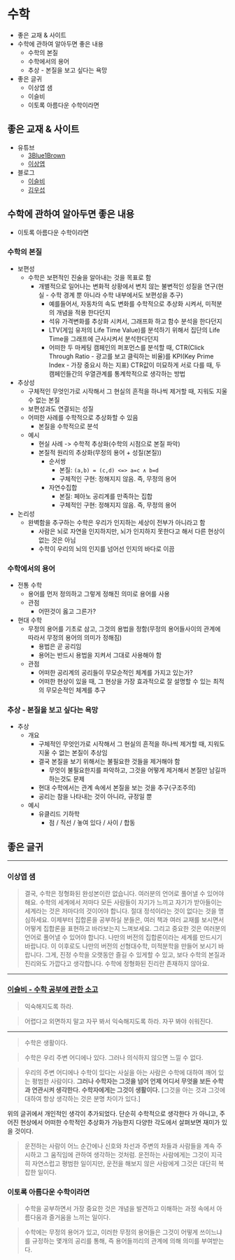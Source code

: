 # 수학

- 좋은 교재 & 사이트
- 수학에 관하여 알아두면 좋은 내용
  - 수학의 본질
  - 수학에서의 용어
  - 추상 - 본질을 보고 싶다는 욕망
- 좋은 글귀
  - 이상엽 샘
  - 이슬비
  - 이토록 아름다운 수학이라면

## 좋은 교재 & 사이트

- 유튜브
  - [3Blue1Brown](https://www.youtube.com/channel/UCYO_jab_esuFRV4b17AJtAw)
  - [이상엽](https://www.youtube.com/channel/UC-7H7ZImLfGF97Y_EJ0vZzA)
- 블로그
  - [이슬비](https://iseulbee.com/archives/a-comment-on-learning-mathematics/)
  - [김우섭](https://blog.naver.com/PostList.nhn?blogId=sodong212&categoryNo=24&skinType=&skinId=&from=menu&userSelectMenu=true)

## 수학에 관하여 알아두면 좋은 내용

- 이토록 아름다운 수학이라면

### 수학의 본질

- 보편성
  - 수학은 보편적인 진술을 알아내는 것을 목표로 함
    - 개별적으로 일어나는 변화적 상황에서 변치 않는 불변적인 성질을 연구(현실 - 수학 경계 뿐 아니라 수학 내부에서도 보편성을 추구)
      - 예를들어서, 자동차의 속도 변화를 수학적으로 추상화 시켜서, 미적분의 개념을 적용 한다던지
      - 석유 가격변화를 추상화 시켜서, 그래프화 하고 함수 분석을 한다던지
      - LTV(게임 유저의 Life Time Value)를 분석하기 위해서 집단의 Life Time을 그래프에 근사시켜서 분석한다던지
      - 어떠한 두 마케팅 캠페인의 퍼포먼스를 분석할 때, CTR(Click Through Ratio - 광고를 보고 클릭하는 비율)를 KPI(Key Prime Index - 가장 중요시 하는 지표) CTR값이 미묘하게 서로 다를 때, 두 캠페인들간의 우열관계를 통계학적으로 생각하는 방법
- 추상성
  - 구체적인 무엇인가로 시작해서 그 현실의 흔적을 하나씩 제거할 때, 지워도 지울 수 없는 본질
  - 보편성과도 연결되는 성질
  - 어떠한 사례를 수학적으로 추상화할 수 있음
    - 본질을 수학적으로 분석
  - 예시
    - 현실 사례 -> 수학적 추상화(수학의 시점으로 본질 파악)
    - 본질적 원리의 추상화(무정의 용어 + 성질(본질))
      - 순서쌍
        - 본질: `(a,b) = (c,d) <=> a=c ∧ b=d`
        - 구체적인 구현: 정해지지 않음. 즉, 무정의 용어
      - 자연수집합
        - 본질: 페아노 공리계를 만족하는 집합
        - 구체적인 구현: 정해지지 않음. 즉, 무정의 용어
- 논리성
  - 완벽함을 추구하는 수학은 우리가 인지하는 세상이 전부가 아니라고 함
    - 사람은 뇌로 자연을 인지하지만, 뇌가 인지하지 못한다고 해서 다른 현상이 없는 것은 아님
    - 수학이 우리의 뇌의 인지를 넘어선 인지의 바다로 이끔

### 수학에서의 용어

- 전통 수학
  - 용어를 먼저 정의하고 그렇게 정해진 의미로 용어를 사용
  - 관점
    - 어떤것이 옳고 그른가?
- 현대 수학
  - 무정의 용어를 기초로 삼고, 그것의 용법을 정함(무정의 용어들사이의 관계에 따라서 무정의 용어의 의미가 정해짐)
    - 용법은 곧 공리임
    - 용어는 반드시 용법을 지켜서 그대로 사용해야 함
  - 관점
    - 어떠한 공리계의 공리들이 무모순적인 체계를 가지고 있는가?
    - 어떠한 현상이 있을 때, 그 현상을 가장 효과적으로 잘 설명할 수 있는 최적의 무모순적인 체계를 추구

### 추상 - 본질을 보고 싶다는 욕망

- 추상
  - 개요
    - 구체적인 무엇인가로 시작해서 그 현실의 흔적을 하나씩 제거할 때, 지워도 지울 수 없는 본질이 추상임
    - 결국 본질을 보기 위해서는 불필요한 것들을 제거해야 함
      - 무엇이 불필요한지를 파악하고, 그것을 어떻게 제거해서 본질만 남길까 하는것도 문제
    - 현대 수학에서는 관계 속에서 본질을 보는 것을 추구(구조주의)
    - 공리는 참을 나타내는 것이 아니라, 규정일 뿐
  - 예시
    - 유클리드 기하학
      - 점 / 직선 / 놓여 있다 / 사이 / 합동

## 좋은 글귀

---

### 이상엽 샘

> 결국, 수학은 정형화된 완성본이란 없습니다. 여러분의 언어로 풀어낼 수 있어야 해요. 수학의 세계에서 저마다 모든 사람들이 자기가 느끼고 자기가 받아들이는 세계라는 것은 저마다의 것이어야 합니다. 절대 정석이라는 것이 없다는 것을 명심하세요. 이제부터 집합론을 공부하실 분들은, 여러 책과 여러 교재를 보시면서 어떻게 집합론을 표현하고 바라보는지 느껴보세요. 그리고 중요한 것은 여러분의 언어로 풀어낼 수 있어야 합니다. 나만의 버전의 집합론이라는 세계를 만드시기 바랍니다. 이 이후로도 나만의 버전의 선형대수학, 미적분학을 만들어 보시기 바랍니다. 그게, 진정 수학을 오랫동안 즐길 수 있게할 수 있고, 보다 수학의 본질과 진리와도 가깝다고 생각합니다. 수학에 정형화된 진리란 존재하지 않아요.

---

### [이슬비 - 수학 공부에 관한 소고](https://iseulbee.com/archives/a-comment-on-learning-mathematics/)

> 익숙해지도록 하라.

> 어렵다고 외면하지 말고 자꾸 봐서 익숙해지도록 하라. 자꾸 봐야 쉬워진다.

---

> 수학은 생활이다.

> 수학은 우리 주변 어디에나 있다. 그러나 의식하지 않으면 느낄 수 없다.

> 우리의 주변 어디에나 수학이 있다는 사실을 아는 사람은 수학에 대하여 깨어 있는 평범한 사람이다. **그러나 수학자는 그것을 넘어 언제 어디서 무엇을 보든 수학과 연관시켜 생각한다. 수학자에게는 그것이 생활이다.** \[그것을 아는 것과 그것에 대하여 항상 생각하는 것은 분명 차이가 있다.\]

위의 글귀에서 개인적인 생각이 추가되었다. 단순히 수학적으로 생각한다 가 아니고, 주어진 현상에서 어떠한 수학적인 추상화가 가능한지 다양한 각도에서 살펴보면 재미가 있을 것이다.

> 운전하는 사람이 어느 순간에나 신호와 차선과 주변의 차들과 사람들을 계속 주시하고 그 움직임에 관하여 생각하는 것처럼. 운전하는 사람에게는 그것이 지극히 자연스럽고 평범한 일이지만, 운전을 해보지 않은 사람에게 그것은 대단히 복잡한 일이다.

### 이토록 아름다운 수학이라면

> 수학을 공부하면서 가장 중요한 것은 개념을 발견하고 이해하는 과정 속에서 아름다움과 즐거움을 느끼는 일이다.

> 수학에는 무정의 용어가 있고, 이러한 무정의 용어들은 그것이 어떻게 쓰이느냐를 규정하는 몇개의 공리를 통해, 즉 용어들끼리의 관계에 의해 의미를 부여받는다.
